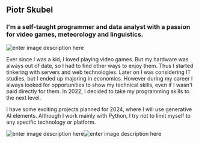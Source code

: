 ## Piotr Skubel

### I'm a self-taught programmer and data analyst with a passion for video games, meteorology and linguistics.
![enter image description here](https://i.ibb.co/FYkYBzs/da05be81-0137-4587-a51f-f9e591faba96.jpg)

Ever since I was a kid, I loved playing video games. But my hardware was always out of date, so I had to find other ways to enjoy them. Thus I started tinkering with servers and web technologies. Later on I was considering IT studies, but I ended up majoring in economics. However during my career I always looked for opportunities to show my technical skills, even if I wasn't paid directly for them. In 2022, I decided to take my programming skills to the next level.

I have some exciting projects planned for 2024, where I will use generative AI elements. Although I work mainly with Python, I try not to limit myself to any specific technology or platform.

![enter image description here](https://img.shields.io/badge/Python-3776AB.svg?style=for-the-badge&logo=Python&logoColor=white)![enter image description here](https://img.shields.io/badge/Django-092E20.svg?style=for-the-badge&logo=Django&logoColor=white)
